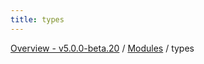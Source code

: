 ```yaml
---
title: types
---
```


[Overview - v5.0.0-beta.20](../README.en.md) / [Modules](../modules.en.md) / types
